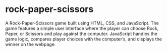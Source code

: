 # rock-paper-scissors
A Rock-Paper-Scissors game built using HTML, CSS, and JavaScript. The game features a simple user interface where the player can choose Rock, Paper, or Scissors and play against the computer. JavaScript handles the game logic, compares player choices with the computer’s, and displays the winner on the webpage.
